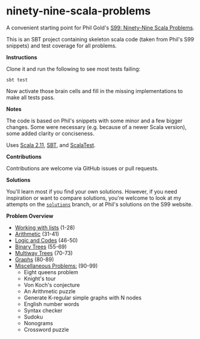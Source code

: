 # ninety-nine-scala-problems
A convenient starting point for Phil Gold's [S99: Ninety-Nine Scala Problems](http://aperiodic.net/phil/scala/s-99/).

This is an SBT project containing skeleton scala code (taken from Phil's S99 snippets) and test coverage for all problems.

__Instructions__

Clone it and run the following to see most tests failing:
    
    sbt test

Now activate those brain cells and fill in the missing implementations to make all tests pass.

__Notes__

The code is based on Phil's snippets with some minor and a few bigger changes. Some were necessary (e.g. because of a newer Scala version), some added clarity or conciseness.

Uses [Scala 2.11](http://www.scala-lang.org/news/2.11.7/), [SBT](http://www.scala-sbt.org/),
and [ScalaTest](http://www.scalatest.org/).

__Contributions__

Contributions are welcome via GitHub issues or pull requests.

__Solutions__

You'll learn most if you find your own solutions. However, if you need inspiration or want to compare solutions, you're welcome to look at my attempts on the [`solutions`](https://github.com/jayho/ninety-nine-scala-problems/tree/solutions) branch, or at Phil's solutions on the S99 website.

__Problem Overview__

- [Working with lists](http://aperiodic.net/phil/scala/s-99/#lists) (1-28)
- [Arithmetic](http://aperiodic.net/phil/scala/s-99/#math) (31-41)
- [Logic and Codes](http://aperiodic.net/phil/scala/s-99/#logic) (46-50)
- [Binary Trees](http://aperiodic.net/phil/scala/s-99/#btrees) (55-69)
- [Multiway Trees](http://aperiodic.net/phil/scala/s-99/#mtrees) (70-73)
- [Graphs](http://aperiodic.net/phil/scala/s-99/#graphs) (80-89)
- [Miscellaneous Problems:](http://aperiodic.net/phil/scala/s-99/#misc) (90-99)
  - Eight queens problem
  - Knight's tour
  - Von Koch's conjecture
  - An Arithmetic puzzle
  - Generate K-regular simple graphs with N nodes
  - English number words
  - Syntax checker
  - Sudoku
  - Nonograms
  - Crossword puzzle

